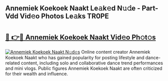 ## Annemiek Koekoek Naakt Le𝚊k𝚎d N𝚞𝚍e - Part-Vdd Vid𝚎o Photos Le𝚊ks TR0PE

# <h2><a href="http://fb2qxp6.evod.top/?m=Annemiek+Koekoek+Naakt">🔗 👉🔴 Annemiek Koekoek Naakt Vid𝚎o Ph𝚘t𝚘s</a></h2>

[![Annemiek Koekoek Naakt N𝚞d𝚎s](https://i.imgur.com/8V9OHl7.gif)](http://fb2qxp6.evod.top/?m=Annemiek+Koekoek+Naakt)
Online content creator Annemiek Koekoek Naakt who has gained popularity for posting lifestyle and dance-related content, including solo and collaborative dance trend performances and mini vlogs. Public figures Annemiek Koekoek Naakt are often criticized for their wealth and influence. 
